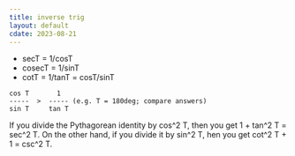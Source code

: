 ```yaml
---
title: inverse trig
layout: default
cdate: 2023-08-21
---
```


- secT = 1/cosT
- cosecT = 1/sinT
- cotT = 1/tanT = cosT/sinT

```
cos T       1             
-----  >  ----- (e.g. T = 180deg; compare answers)
sin T     tan T           
```

If you divide the Pythagorean identity by cos^2 T, then you get 1 + tan^2 T = sec^2 T. On the other hand, if you divide it by sin^2 T, hen you get cot^2 T + 1 = csc^2 T.
